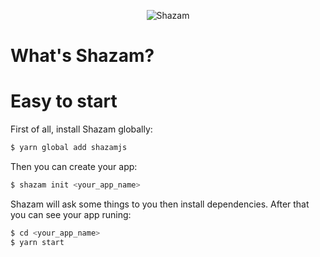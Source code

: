 <p align="center"><img src="https://d17oy1vhnax1f7.cloudfront.net/items/0W0Z04313R0B3z0Z0D3L/shazam.png?v=0a2f0f71" title="Shazam"></p>

# What's Shazam?

# Easy to start

First of all, install Shazam globally:

```bash
$ yarn global add shazamjs
```

Then you can create your app:

```bash
$ shazam init <your_app_name>
```

Shazam will ask some things to you then install dependencies. After that you can see your app runing:

```bash
$ cd <your_app_name>
$ yarn start
```
